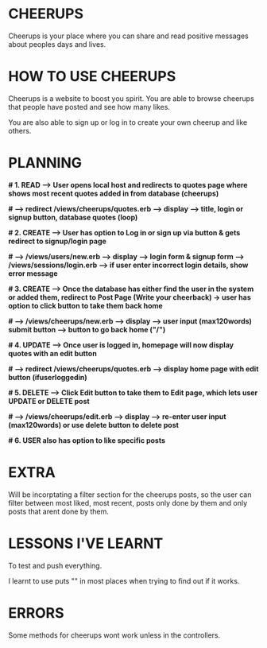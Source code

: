 # CHEERUPS 
Cheerups is your place where you can share and read positive messages about peoples days and lives.

# HOW TO USE CHEERUPS
Cheerups is a website to boost you spirit. You are able to browse cheerups that people have posted and see how many likes. 

You are also able to sign up or log in to create your own cheerup and like others. 

# PLANNING 
**# 1. READ   --> User opens local host and redirects to quotes page where shows most recent quotes added in from database (cheerups)**

**#           --> redirect /views/cheerups/quotes.erb --> display --> title, login or signup button, database quotes (loop)**

**# 2. CREATE --> User has option to Log in or sign up via button & gets redirect to signup/login page**

**#           --> /views/users/new.erb --> display --> login form & signup form --> /views/sessions/login.erb --> if user enter incorrect login details, show error message**

**# 3. CREATE --> Once the database has either find the user in the system or added them, redirect to Post Page (Write your cheerback) -> user has option to click button to take them back home**

**#           --> /views/cheerups/new.erb --> display --> user input (max120words) submit button --> button to go back home ("/")**

**# 4. UPDATE --> Once user is logged in, homepage will now display quotes with an edit button**

**#           --> redirect /views/cheerups/quotes.erb --> display home page with edit button (ifuserloggedin)**

**# 5. DELETE --> Click Edit button to take them to Edit page, which lets user UPDATE or DELETE post**

**#           --> /views/cheerups/edit.erb --> display --> re-enter user input (max120words) or use delete button to delete post**

**# 6. USER also has option to like specific posts**

# EXTRA
Will be incorptating a filter section for the cheerups posts, so the user can filter between most liked, most recent, posts only done by them and only posts that arent done by them.

# LESSONS I'VE LEARNT
To test and push everything.

I learnt to use puts "" in most places when trying to find out if it works. 


# ERRORS
Some methods for cheerups wont work unless in the controllers.

